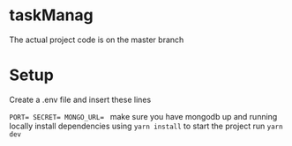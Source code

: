 # taskManag

The actual project code is on the master branch

# Setup

Create a .env file and insert these lines

`PORT=
SECRET=
MONGO_URL=
`
make sure you have mongodb up and running locally
install dependencies using `yarn install`
to start the project run `yarn dev`
